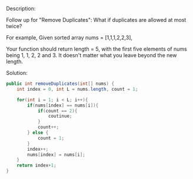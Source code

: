 Description:

Follow up for "Remove Duplicates":
What if duplicates are allowed at most twice?

For example,
Given sorted array nums = [1,1,1,2,2,3],

Your function should return length = 5, with the first five elements of nums being 1, 1, 2, 2 and 3. It doesn't matter what you leave beyond the new length.

Solution:

```java
public int removeDuplicates(int[] nums) {
    int index = 0, int L = nums.length, count = 1;

    for(int i = 1; i < L; i++){
        if(nums[index] == nums[i]){
            if(count == 2){
                coutinue;
            }
            count++;
        } else {
            count = 1;
        }
        index++;
        nums[index] = nums[i];
    }
    return index+1;
}
```